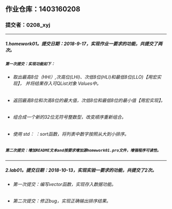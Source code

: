 ## 作业仓库：1403160208
### 提交者：0208_xyj
___
##### 1.homework01。提交日期：2018-9-17，实现作业一要求的功能，共提交了两次。
##### `第一次提交：实现功能如下：`
- ###### 取出最高8位（HHI）,次高位(LHI)、次低8位(HLI)和最低8位(LLO)【用宏实现】， 并将结果存入可QList对象 Values中。
- ###### 返回最高8位和次高8位的最大值，次低8位和最低8位的最小值【用宏实现】。
- ###### 组合成一个新的32位无符号整数型，改变顺序重新组合。
- ###### 使用 std： ：sort函数，将列表中数字按照从大到小排序。
##### `第二次提交：增加README文本and按要求增加源homework01.pro文件，增强程序可读性。`

___
##### 2.lab01。提交日期：2018-10-13，实现实验一要求的功能，共提交了2次。
 - ###### 第一次提交：编写vector函数，实现存入数据功能。
 - ###### 第二次提交：修正bug，实现正确输出排序结果。

